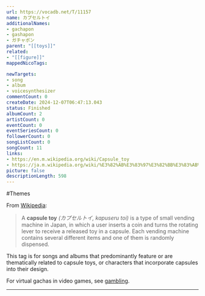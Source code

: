 ```yaml
---
url: https://vocadb.net/T/11157
name: カプセルトイ
additionalNames: 
- gachapon
- gashapon
- ガチャポン
parent: "[[toys]]"
related:
- "[[figure]]"
mappedNicoTags:

newTargets:
- song
- album
- voicesynthesizer
commentCount: 0
createDate: 2024-12-07T06:47:13.043
status: Finished
albumCount: 2
artistCount: 0
eventCount: 0
eventSeriesCount: 0
followerCount: 0
songListCount: 0
songCount: 11
links: 
- https://en.m.wikipedia.org/wiki/Capsule_toy
- https://ja.m.wikipedia.org/wiki/%E3%82%AB%E3%83%97%E3%82%BB%E3%83%AB%E3%83%88%E3%82%A4
picture: false
descriptionLength: 598
---
```


#Themes

From [Wikipedia](https://en.m.wikipedia.org/wiki/Capsule_toy):
> A **capsule toy** _(カプセルトイ, kapuseru toi)_ is a type of small vending machine in Japan, in which a user inserts a coin and turns the rotating lever to receive a released toy in a capsule. Each vending machine contains several different items and one of them is randomly dispensed.

This tag is for songs and albums that predominantly feature or are thematically related to capsule toys, or characters that incorporate capsules into their design.

For virtual gachas in video games, see [gambling](https://vocadb.net/T/6300/gambling).

---

